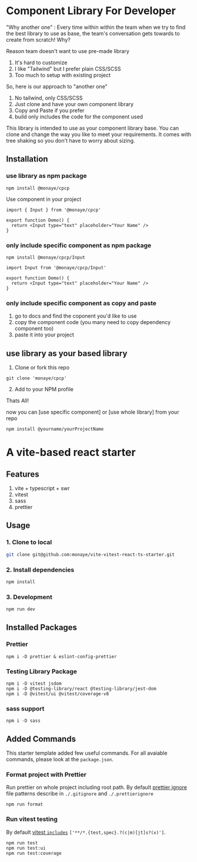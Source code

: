# Component Library For Developer

"Why another one" :
Every time within within the team when we try to find the best library to use as base, the team's conversation gets towards to create from scratch! Why?

Reason team doesn't want to use pre-made library

1. It's hard to customize
2. I like "Tailwind" but I prefer plain CSS/SCSS
3. Too much to setup with existing project

So, here is our approach to "another one"

1. No tailwind, only CSS/SCSS
2. Just clone and have your own component library
3. Copy and Paste if you prefer
4. build only includes the code for the component used

This library is intended to use as your component library base.
You can clone and change the way you like to meet your requirements. It comes with tree shaking so you don't have to worry about sizing.

## Installation

### use library as npm package

```
npm install @monaye/cpcp
```

Use component in your project

```
import { Input } from '@monaye/cpcp'

export function Demo() {
  return <Input type="text" placeholder="Your Name" />
}
```

### only include specific component as npm package

```
npm install @monaye/cpcp/Input
```

```
import Input from '@monaye/cpcp/Input'

export function Demo() {
  return <Input type="text" placeholder="Your Name" />
}
```

### only include specific component as copy and paste

1. go to docs and find the coponent you'd like to use
2. copy the component code (you many need to copy dependency component too)
3. paste it into your project

## use library as your based library

1. Clone or fork this repo

```
git clone 'monaye/cpcp'
```

2. Add to your NPM profile

Thats All!

now you can [use specific component] or [use whole library] from your repo

```
npm install @yourname/yourProjectName
```

# A vite-based react starter

## Features

1. vite + typescript + swr
2. vitest
3. sass
4. prettier

## Usage

### 1. Clone to local

```bash
git clone git@github.com:monaye/vite-vitest-react-ts-starter.git
```

### 2. Install dependencies

```bash
npm install
```

### 3. Development

```bash
npm run dev
```

## Installed Packages

### Prettier

```
npm i -D prettier & eslint-config-prettier
```

### Testing Library Package

```
npm i -D vitest jsdom
npm i -D @testing-library/react @testing-library/jest-dom
npm i -D @vitest/ui @vitest/coverage-v8
```

### sass support

```
npm i -D sass
```

## Added Commands

This starter template added few useful commands. For all avaiable commands, please look at the `package.json`.

### Format project with Prettier

Run prettier on whole project including root path.
By default [prettier ignore](https://prettier.io/docs/en/cli.html#--ignore-path) file patterns describe in `./.gitignore` and `./.prettierignore`

```
npm run format
```

### Run vitest testing

By default [vitest `includes`](https://vitest.dev/config/#include) `['**/*.{test,spec}.?(c|m)[jt]s?(x)']`.

```
npm run test
npm run test:ui
npm run test:coverage
```
